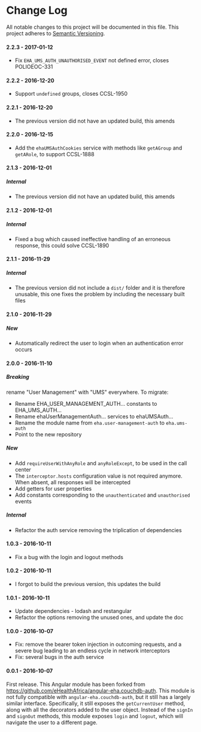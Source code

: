 # Change Log

All notable changes to this project will be documented in this file.
This project adheres to [Semantic Versioning](http://semver.org/).

#### 2.2.3 - 2017-01-12

- Fix `EHA_UMS_AUTH_UNAUTHORISED_EVENT` not defined error, closes POLIOEOC-331

#### 2.2.2 - 2016-12-20

- Support `undefined` groups, closes CCSL-1950

#### 2.2.1 - 2016-12-20

- The previous version did not have an updated build, this amends

#### 2.2.0 - 2016-12-15

- Add the `ehaUMSAuthCookies` service with methods like `getAGroup`
  and `getARole`, to support CCSL-1888

#### 2.1.3 - 2016-12-01

##### Internal

- The previous version did not have an updated build, this amends

#### 2.1.2 - 2016-12-01

##### Internal

- Fixed a bug which caused ineffective handling of an erroneous
  response, this could solve CCSL-1890

#### 2.1.1 - 2016-11-29

##### Internal

- The previous version did not include a `dist/` folder and it is
  therefore unusable, this one fixes the problem by including the
  necessary built files

#### 2.1.0 - 2016-11-29

##### New

- Automatically redirect the user to login when an authentication error occurs

#### 2.0.0 - 2016-11-10

##### Breaking

rename "User Management" with "UMS" everywhere. To migrate:
- Rename EHA_USER_MANAGEMENT_AUTH... constants to EHA_UMS_AUTH...
- Rename ehaUserManagementAuth... services to ehaUMSAuth...
- Rename the module name from `eha.user-management-auth` to `eha.ums-auth`
- Point to the new repository

##### New

- Add `requireUserWithAnyRole` and `anyRoleExcept`, to be used in the
  call center
- The `interceptor.hosts` configuration value is not required
  anymore. When absent, all responses will be intercepted
- Add getters for user properties
- Add constants corresponding to the `unauthenticated` and
  `unauthorised` events

##### Internal

- Refactor the auth service removing the triplication of dependencies

#### 1.0.3 - 2016-10-11

- Fix a bug with the login and logout methods

#### 1.0.2 - 2016-10-11

- I forgot to build the previous version, this updates the build

#### 1.0.1 - 2016-10-11

- Update dependencies - lodash and restangular
- Refactor the options removing the unused ones, and update the doc

#### 1.0.0 - 2016-10-07

- Fix: remove the bearer token injection in outcoming requests, and a
  severe bug leading to an endless cycle in network interceptors
- Fix: several bugs in the auth service

#### 0.0.1 - 2016-10-07

First release. This Angular module has been forked from
<https://github.com/eHealthAfrica/angular-eha.couchdb-auth>. This
module is not fully compatible with `angular-eha.couchdb-auth`, but it
still has a largely similar interface. Specifically, it still exposes
the `getCurrentUser` method, along with all the decorators added to
the user object. Instead of the `signIn` and `signOut` methods, this
module exposes `login` and `logout`, which will navigate the user to a
different page.
